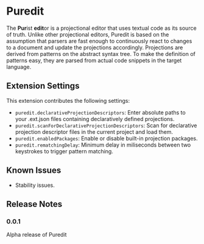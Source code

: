 # Puredit

The **Pur**ist **edit**or is a projectional editor that uses textual code as its source of truth. Unlike other projectional editors, Puredit is based on the assumption that parsers are fast enough to continuously react to changes to a document and update the projections accordingly. Projections are derived from patterns on the abstract syntax tree. To make the definition of patterns easy, they are parsed from actual code snippets in the target language.

## Extension Settings

This extension contributes the following settings:

- `puredit.declarativeProjectionDescriptors`: Enter absolute paths to your .ext.json files containing declaratively defined projections.
- `puredit.scanForDeclarativeProjectionDescriptors`: Scan for declarative projection descriptor files in the current project and load them.
- `puredit.enabledPackages`: Enable or disable built-in projection packages.
- `puredit.rematchingDelay`: Minimum delay in miliseconds between two keystrokes to trigger pattern matching.

## Known Issues

- Stability issues.

## Release Notes

### 0.0.1

Alpha release of Puredit

